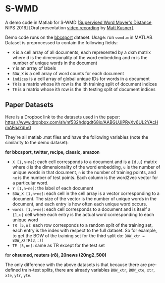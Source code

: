 # S-WMD


A demo code in Matlab for S-WMD [[Supervised Word Mover's Distance](https://papers.nips.cc/paper/6139-supervised-word-movers-distance.pdf), NIPS 2016] [Oral presentation [video recording](https://channel9.msdn.com/Events/Neural-Information-Processing-Systems-Conference/Neural-Information-Processing-Systems-Conference-NIPS-2016/Supervised-Word-Movers-Distance) by [Matt Kusner](http://mkusner.github.io/)].

Demo code runs on the [bbcsport](http://mlg.ucd.ie/datasets/bbc.html) dataset. Usage: run `swmd.m` in MATLAB. Dataset is preprocessed to contain the following fields:
- `X` is a cell array of all documents, each represented by a dxm matrix where d is the dimensionality of the word embedding and m is the number of unique words in the document
- `Y` is an array of labels
- `BOW_X` is a cell array of word counts for each document
- `indices` is a cell array of global unique IDs for words in a document
- `TR` is a matrix whose ith row is the ith training split of document indices
- `TE` is a matrix whose ith row is the ith testing split of document indices

## Paper Datasets

Here is a Dropbox link to the datasets used in the paper: https://www.dropbox.com/sh/nf532hddgdt68ix/AABGLUiPRyXv6UL2YAcHmAFqa?dl=0

They're all matlab .mat files and have the following variables (note the similarity to the demo dataset):

**for bbcsport, twitter, recipe, classic, amazon**
- `X [1,n+ne]`: each cell corresponds to a document and is a `[d,u]` matrix where `d` is the dimensionality of the word embedding, `u` is the number of unique words in that document, `n` is the number of training points, and `ne` is the number of test points. Each column is the word2vec vector for a particular word.
- `Y [1,n+ne]`: the label of each document
- `BOW_X [1,n+ne]`: each cell in the cell array is a vector corresponding to a document. The size of the vector is the number of unique words in the document, and each entry is how often each unique word occurs.
- `words [1,n+ne]`: each cell corresponds to a document and is itself a `{1,u}` cell where each entry is the actual word corresponding to each unique word
- `TR [5,n]`: each row corresponds to a random split of the training set, each entry is the index with respect to the full dataset. So for example, to get the BOW of the training set for the third split do: `BOW_xtr = BOW_X(TR(3,:))`
- `TE [5,ne]`: same as TR except for the test set


for **ohsumed, reuters (r8), 20news (20ng2_500)**

The only difference with the above datasets is that because there are pre-defined train-test splits, there are already variables `BOW_xtr`, `BOW_xte`, `xtr`, `xte`, `ytr`, `yte`.

